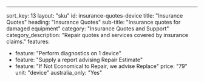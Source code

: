 ---sort_key: 13layout: "sku"id: insurance-quotes-devicetitle: "Insurance Quotes"heading: "Insurance Quotes"sub-title: "Insurance quotes for damaged equipment"category: "Insurance Quotes and Support"category_description: "Repair quotes and services covered by insurance claims."features: - feature: "Perform diagnostics on 1 device" - feature: "Supply a report advising Repair Estimate" - feature: "If Not Economical to Repair, we advise Replace"price: "79"unit: "device"australia_only: "Yes"